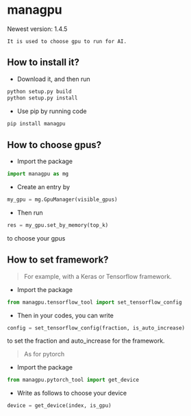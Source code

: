 # managpu
Newest version: 1.4.5

    It is used to choose gpu to run for AI.

## How to install it?
 - Download it, and then run
 ```python
python setup.py build
python setup.py install
```
 - Use pip by running code
```bash
pip install managpu
```

## How to choose gpus?
 - Import the package
 ```python
import managpu as mg
```
 - Create an entry by
 ```python
my_gpu = mg.GpuManager(visible_gpus)
```
 - Then run
 ```python
res = my_gpu.set_by_memory(top_k)
```
to choose your gpus

## How to set framework?
>For example, with a Keras or Tensorflow framework.
 - Import the package
 ```python
from managpu.tensorflow_tool import set_tensorflow_config
```
 - Then in your codes, you can write
 ```python
config = set_tensorflow_config(fraction, is_auto_increase)
```
to set the fraction and auto_increase for the framework.
>As for pytorch
 - Import the package
 ```python
from managpu.pytorch_tool import get_device
```
 - Write as follows to choose your device
 ```python
device = get_device(index, is_gpu)
```